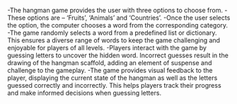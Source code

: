 -The hangman game provides the user with three options to choose from. 
-These options are – ‘Fruits’, ‘Animals’ and ‘Countries’. 
-Once the user selects the option, the computer chooses a word from the corresponding category.
-The game randomly selects a word from a predefined list or dictionary. This ensures a diverse range of words to keep the game challenging and enjoyable for players of all levels.
-Players interact with the game by guessing letters to uncover the hidden word. Incorrect guesses result in the drawing of the hangman scaffold, adding an element of suspense and challenge to the gameplay.
-The game provides visual feedback to the player, displaying the current state of the hangman as well as the letters guessed correctly and incorrectly. This helps players track their progress and make informed decisions when guessing letters.
